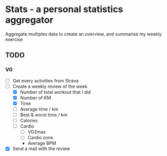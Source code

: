 # Stats - a personal statistics aggregator

Aggregate multiples data to create an overview, and summarise my weekly exercise

## TODO
### V0
- [ ] Get every activities from Strava
- [ ] Create a weekly review of the week
  - [x] Number of total workout that I did
  - [x] Number of KM
  - [x] Time
  - [ ] Average time / km
  - [ ] Best & worst time / km
  - [ ] Calories
  - [ ] Cardio
    - [ ] VO2max
    - [ ] Cardio zone
	- Average BPM
- [x] Send a mail with the review